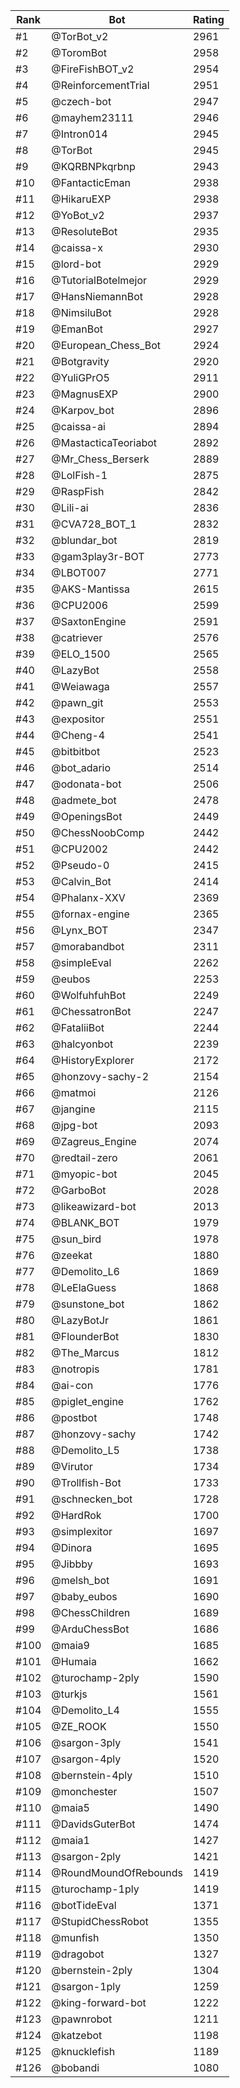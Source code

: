 Rank|Bot|Rating
---|---|---
#1|@TorBot_v2|2961
#2|@ToromBot|2958
#3|@FireFishBOT_v2|2954
#4|@ReinforcementTrial|2951
#5|@czech-bot|2947
#6|@mayhem23111|2946
#7|@Intron014|2945
#8|@TorBot|2945
#9|@KQRBNPkqrbnp|2943
#10|@FantacticEman|2938
#11|@HikaruEXP|2938
#12|@YoBot_v2|2937
#13|@ResoluteBot|2935
#14|@caissa-x|2930
#15|@lord-bot|2929
#16|@TutorialBotelmejor|2929
#17|@HansNiemannBot|2928
#18|@NimsiluBot|2928
#19|@EmanBot|2927
#20|@European_Chess_Bot|2924
#21|@Botgravity|2920
#22|@YuliGPrO5|2911
#23|@MagnusEXP|2900
#24|@Karpov_bot|2896
#25|@caissa-ai|2894
#26|@MastacticaTeoriabot|2892
#27|@Mr_Chess_Berserk|2889
#28|@LolFish-1|2875
#29|@RaspFish|2842
#30|@Lili-ai|2836
#31|@CVA728_BOT_1|2832
#32|@blundar_bot|2819
#33|@gam3play3r-BOT|2773
#34|@LBOT007|2771
#35|@AKS-Mantissa|2615
#36|@CPU2006|2599
#37|@SaxtonEngine|2591
#38|@catriever|2576
#39|@ELO_1500|2565
#40|@LazyBot|2558
#41|@Weiawaga|2557
#42|@pawn_git|2553
#43|@expositor|2551
#44|@Cheng-4|2541
#45|@bitbitbot|2523
#46|@bot_adario|2514
#47|@odonata-bot|2506
#48|@admete_bot|2478
#49|@OpeningsBot|2449
#50|@ChessNoobComp|2442
#51|@CPU2002|2442
#52|@Pseudo-0|2415
#53|@Calvin_Bot|2414
#54|@Phalanx-XXV|2369
#55|@fornax-engine|2365
#56|@Lynx_BOT|2347
#57|@morabandbot|2311
#58|@simpleEval|2262
#59|@eubos|2253
#60|@WolfuhfuhBot|2249
#61|@ChessatronBot|2247
#62|@FataliiBot|2244
#63|@halcyonbot|2239
#64|@HistoryExplorer|2172
#65|@honzovy-sachy-2|2154
#66|@matmoi|2126
#67|@jangine|2115
#68|@jpg-bot|2093
#69|@Zagreus_Engine|2074
#70|@redtail-zero|2061
#71|@myopic-bot|2045
#72|@GarboBot|2028
#73|@likeawizard-bot|2013
#74|@BLANK_BOT|1979
#75|@sun_bird|1978
#76|@zeekat|1880
#77|@Demolito_L6|1869
#78|@LeElaGuess|1868
#79|@sunstone_bot|1862
#80|@LazyBotJr|1861
#81|@FlounderBot|1830
#82|@The_Marcus|1812
#83|@notropis|1781
#84|@ai-con|1776
#85|@piglet_engine|1762
#86|@postbot|1748
#87|@honzovy-sachy|1742
#88|@Demolito_L5|1738
#89|@Virutor|1734
#90|@Trollfish-Bot|1733
#91|@schnecken_bot|1728
#92|@HardRok|1700
#93|@simplexitor|1697
#94|@Dinora|1695
#95|@Jibbby|1693
#96|@melsh_bot|1691
#97|@baby_eubos|1690
#98|@ChessChildren|1689
#99|@ArduChessBot|1686
#100|@maia9|1685
#101|@Humaia|1662
#102|@turochamp-2ply|1590
#103|@turkjs|1561
#104|@Demolito_L4|1555
#105|@ZE_ROOK|1550
#106|@sargon-3ply|1541
#107|@sargon-4ply|1520
#108|@bernstein-4ply|1510
#109|@monchester|1507
#110|@maia5|1490
#111|@DavidsGuterBot|1474
#112|@maia1|1427
#113|@sargon-2ply|1421
#114|@RoundMoundOfRebounds|1419
#115|@turochamp-1ply|1419
#116|@botTideEval|1371
#117|@StupidChessRobot|1355
#118|@munfish|1350
#119|@dragobot|1327
#120|@bernstein-2ply|1304
#121|@sargon-1ply|1259
#122|@king-forward-bot|1222
#123|@pawnrobot|1211
#124|@katzebot|1198
#125|@knucklefish|1189
#126|@bobandi|1080
